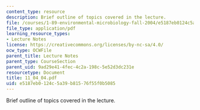 ```yaml
---
content_type: resource
description: Brief outline of topics covered in the lecture.
file: /courses/1-89-environmental-microbiology-fall-2004/e5187eb0124c5a39b81576f55f0b5085_11_04_04.pdf
file_type: application/pdf
learning_resource_types:
- Lecture Notes
license: https://creativecommons.org/licenses/by-nc-sa/4.0/
ocw_type: OCWFile
parent_title: Lecture Notes
parent_type: CourseSection
parent_uid: 9ad29e41-4fec-4c2a-198c-5e52d3dc231e
resourcetype: Document
title: 11_04_04.pdf
uid: e5187eb0-124c-5a39-b815-76f55f0b5085
---
```

Brief outline of topics covered in the lecture.